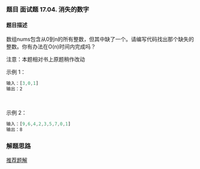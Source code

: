 ### 题目 面试题 17.04. 消失的数字
#### 题目描述
数组nums包含从0到n的所有整数，但其中缺了一个。请编写代码找出那个缺失的整数。你有办法在O(n)时间内完成吗？

注意：本题相对书上原题稍作改动

示例 1：

```js
输入：[3,0,1]
输出：2
```
 

示例 2：
```js
输入：[9,6,4,2,3,5,7,0,1]
输出：8
```

### 解题思路
[推荐题解](https://leetcode-cn.com/problems/missing-number-lcci/solution/li-yong-wei-yun-suan-yi-huo-de-xing-zhi-ethia/)